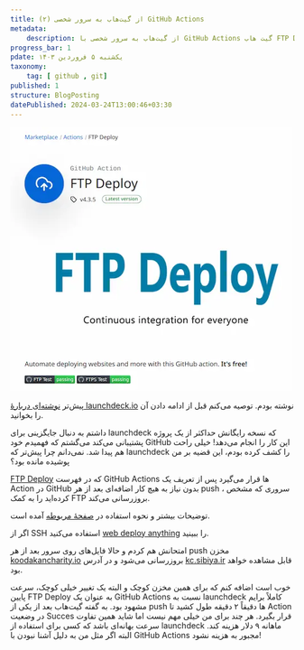 ```yaml
---
title: از گیت‌هاب به سرور شخصی (۲) GitHub Actions
metadata: 
    description: از گیت‌هاب به سرور شخصی با GitHub Actions گیت هاب FTP Deploy اف تی پی
progress_bar: 1
pdate: یکشنبه ۵ فروردین ۱۴۰۳
taxonomy:
    tag: [ github , git]
published: 1
structure: BlogPosting
datePublished: 2024-03-24T13:00:46+03:30
---
```

![ FTP Deploy ](ftp_deploy.webp?classes=center&loading=lazy)
<div class="align-center">
</div>

پیش‌تر 
[نوشته‌ای دربارهٔ 
launchdeck.io](/blog/launchdeck_io)
نوشته بودم. توصیه می‌کنم قبل از ادامه دادن آن را بخوانید.

داشتم به دنبال جایگزینی برای 
launchdeck
 که نسخه رایگانش حداکثر از یک پروژه پشتیبانی می‌کند می‌گشتم که فهمیدم خود 
GitHub
این کار را انجام می‌دهد! خیلی راحت هم پیدا شد. نمی‌دانم چرا پیش‌تر که 
launchdeck 
را کشف کرده بودم، این قضیه بر من پوشیده مانده بود؟


[FTP Deploy](https://github.com/marketplace/actions/ftp-deploy)
که در فهرست 
GitHub Actions
ها قرار می‌گیرد پس از تعریف یک Action در 
GitHub
بدون نیاز به هیچ کار اضافه‌ای بعد از هر 
push
، سروری که مشخص کرده‌اید را به کمک 
FTP
بروزرسانی می‌کند. 

توضیحات بیشتر و نحوه استفاده در 
[صفحهٔ مربوطه](https://github.com/marketplace/actions/ftp-deploy)
 آمده است. 

اگر از 
SSH
استفاده می‌کنید 
[web deploy anything](https://github.com/marketplace/actions/web-deploy-anything)
را ببینید.

امتحانش هم کردم و حالا فایل‌های روی سرور بعد از هر 
push
مخزن
[koodakancharity.io](https://github.com/shaban532/koodakancharity.io)
بروزرسانی می‌شود و در آدرس
[kc.sibiya.ir](https://kc.sibiya.ir)
قابل مشاهده خواهد بود.

خوب است اضافه کنم که برای همین مخزن کوچک و البته یک تغییر خیلی کوچک، سرعت پایین
FTP Deploy
به عنوان یک
GitHub Actions
 نسبت به 
launchdeck
کاملاً برایم مشهود بود. به گفته گیت‌هاب بعد از یکی از 
push
ها دقیقاً ۲ دقیقه طول کشید تا Action در وضعیت 
Succes 
قرار بگیرد. هر چند برای من خیلی مهم نیست اما شاید همین تفاوت سرعت بهانه‌ای باشد که کسی برای استفاده از 
launchdeck
ماهانه ۹ دلار هزینه کند. البته اگر مثل من به دلیل آشنا نبودن با 
GitHub Actions
مجبور به هزینه نشود!